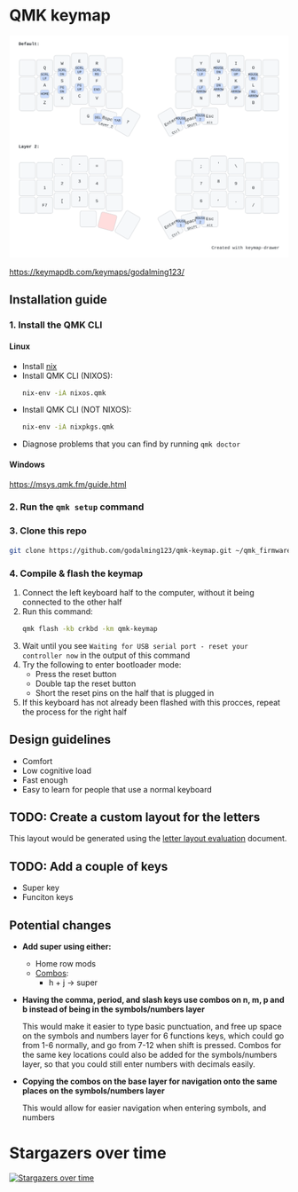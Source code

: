 # QMK keymap

![Visual representation of the 30 key keymap](./keymap.svg)

https://keymapdb.com/keymaps/godalming123/

## Installation guide

### 1. Install the QMK CLI

#### Linux

- Install [nix](https://nixos.org/download/#download-nix)
- Install QMK CLI (NIXOS):
  ```sh
  nix-env -iA nixos.qmk
  ```
- Install QMK CLI (NOT NIXOS):
  ```sh
  nix-env -iA nixpkgs.qmk
  ```
- Diagnose problems that you can find by running `qmk doctor`

#### Windows

https://msys.qmk.fm/guide.html

### 2. Run the `qmk setup` command

### 3. Clone this repo

```sh
git clone https://github.com/godalming123/qmk-keymap.git ~/qmk_firmware/keyboards/crkbd/keymaps/
```

### 4. Compile & flash the keymap

1. Connect the left keyboard half to the computer, without it being connected to the other half
2. Run this command:
   ```sh
   qmk flash -kb crkbd -km qmk-keymap
   ```
3. Wait until you see `Waiting for USB serial port - reset your controller now` in the output of this command
4. Try the following to enter bootloader mode:
   - Press the reset button
   - Double tap the reset button
   - Short the reset pins on the half that is plugged in
5. If this keyboard has not already been flashed with this procces, repeat the process for the right half

## Design guidelines

- Comfort
- Low cognitive load
- Fast enough
- Easy to learn for people that use a normal keyboard

## TODO: Create a custom layout for the letters

This layout would be generated using the [letter layout evaluation](./letter%20layout%20evaluation.md) document.

## TODO: Add a couple of keys

- Super key
- Funciton keys

## Potential changes

- **Add super using either:**
  - Home row mods
  - [Combos](https://docs.qmk.fm/#/feature_combo):
    - h + j -> super

- **Having the comma, period, and slash keys use combos on n, m, p and b instead of being in the symbols/numbers layer**

  This would make it easier to type basic punctuation, and free up space on the symbols and numbers layer for 6 functions keys, which could go from 1-6 normally, and go from 7-12 when shift is pressed. Combos for the same key locations could also be added for the symbols/numbers layer, so that you could still enter numbers with decimals easily.
- **Copying the combos on the base layer for navigation onto the same places on the symbols/numbers layer**
  
  This would allow for easier navigation when entering symbols, and numbers

# Stargazers over time

[![Stargazers over time](https://starchart.cc/godalming123/qmk-keymap.svg)](https://starchart.cc/godalming123/qmk-keymap)
